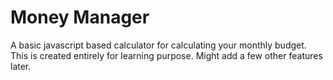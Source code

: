 # Money Manager
A basic javascript based calculator for calculating your monthly budget.
This is created entirely for learning purpose.
Might add a few other features later.
